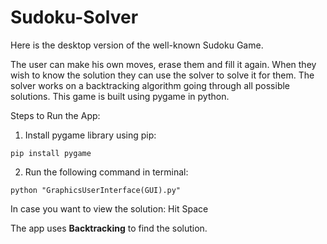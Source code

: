 # Sudoku-Solver

Here is the desktop version of the well-known Sudoku Game.

The user can make his own moves, erase them and fill it again. When they wish to know the solution they can use the solver to solve it for them. The solver works on a backtracking algorithm going through all possible solutions. This game is built using pygame in python.

Steps to Run the App:
1. Install pygame library using pip:
```
pip install pygame
```

2. Run the following command in terminal:
```
python "GraphicsUserInterface(GUI).py"
```

In case you want to view the solution:
Hit Space

The app uses **Backtracking** to find the solution.
